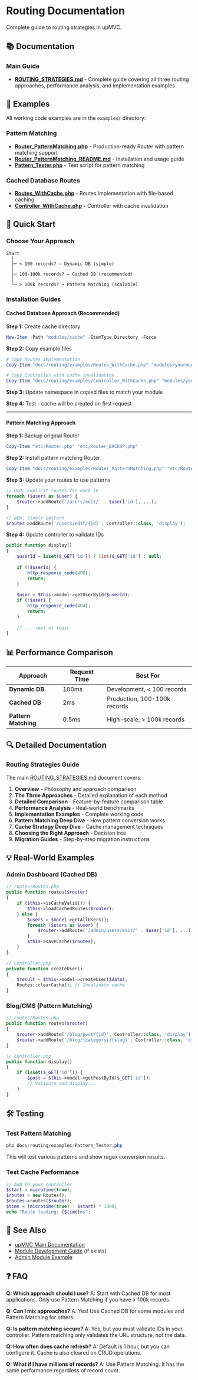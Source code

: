 # Routing Documentation

Complete guide to routing strategies in upMVC.

## 📚 Documentation

### Main Guide
- **[ROUTING_STRATEGIES.md](ROUTING_STRATEGIES.md)** - Complete guide covering all three routing approaches, performance analysis, and implementation examples

## 📁 Examples

All working code examples are in the `examples/` directory:

### Pattern Matching
- **[Router_PatternMatching.php](examples/Router_PatternMatching.php)** - Production-ready Router with pattern matching support
- **[Router_PatternMatching_README.md](examples/Router_PatternMatching_README.md)** - Installation and usage guide
- **[Pattern_Tester.php](examples/Pattern_Tester.php)** - Test script for pattern matching

### Cached Database Routes
- **[Routes_WithCache.php](examples/Routes_WithCache.php)** - Routes implementation with file-based caching
- **[Controller_WithCache.php](examples/Controller_WithCache.php)** - Controller with cache invalidation

## 🎯 Quick Start

### Choose Your Approach

```
Start
  │
  ├─ < 100 records? → Dynamic DB (simple)
  │
  ├─ 100-100k records? → Cached DB (recommended)
  │
  └─ > 100k records? → Pattern Matching (scalable)
```

### Installation Guides

#### Cached Database Approach (Recommended)

**Step 1:** Create cache directory
```powershell
New-Item -Path "modules/cache" -ItemType Directory -Force
```

**Step 2:** Copy example files
```powershell
# Copy Routes implementation
Copy-Item "docs/routing/examples/Routes_WithCache.php" "modules/yourmodule/routes/Routes.php"

# Copy Controller with cache invalidation
Copy-Item "docs/routing/examples/Controller_WithCache.php" "modules/yourmodule/Controller.php"
```

**Step 3:** Update namespace in copied files to match your module

**Step 4:** Test - cache will be created on first request

---

#### Pattern Matching Approach

**Step 1:** Backup original Router
```powershell
Copy-Item "etc/Router.php" "etc/Router_BACKUP.php"
```

**Step 2:** Install pattern matching Router
```powershell
Copy-Item "docs/routing/examples/Router_PatternMatching.php" "etc/Router.php" -Force
```

**Step 3:** Update your routes to use patterns
```php
// OLD: Explicit routes for each ID
foreach ($users as $user) {
    $router->addRoute('/users/edit/' . $user['id'], ...);
}

// NEW: Single pattern
$router->addRoute('/users/edit/{id}', Controller::class, 'display');
```

**Step 4:** Update controller to validate IDs
```php
public function display()
{
    $userId = isset($_GET['id']) ? (int)$_GET['id'] : null;
    
    if (!$userId) {
        http_response_code(400);
        return;
    }
    
    $user = $this->model->getUserById($userId);
    if (!$user) {
        http_response_code(404);
        return;
    }
    
    // ... rest of logic
}
```

## 📊 Performance Comparison

| Approach | Request Time | Best For |
|----------|-------------|----------|
| **Dynamic DB** | 100ms | Development, < 100 records |
| **Cached DB** | 2ms | Production, 100-100k records |
| **Pattern Matching** | 0.5ms | High-scale, > 100k records |

## 🔍 Detailed Documentation

### Routing Strategies Guide

The main [ROUTING_STRATEGIES.md](ROUTING_STRATEGIES.md) document covers:

1. **Overview** - Philosophy and approach comparison
2. **The Three Approaches** - Detailed explanation of each method
3. **Detailed Comparison** - Feature-by-feature comparison table
4. **Performance Analysis** - Real-world benchmarks
5. **Implementation Examples** - Complete working code
6. **Pattern Matching Deep Dive** - How pattern conversion works
7. **Cache Strategy Deep Dive** - Cache management techniques
8. **Choosing the Right Approach** - Decision tree
9. **Migration Guides** - Step-by-step migration instructions

## 💡 Real-World Examples

### Admin Dashboard (Cached DB)
```php
// routes/Routes.php
public function routes($router)
{
    if ($this->isCacheValid()) {
        $this->loadCachedRoutes($router);
    } else {
        $users = $model->getAllUsers();
        foreach ($users as $user) {
            $router->addRoute('/admin/users/edit/' . $user['id'], ...);
        }
        $this->saveCache($routes);
    }
}

// Controller.php
private function createUser()
{
    $result = $this->model->createUser($data);
    Routes::clearCache(); // Invalidate cache
}
```

### Blog/CMS (Pattern Matching)
```php
// routes/Routes.php
public function routes($router)
{
    $router->addRoute('/blog/post/{id}', Controller::class, 'display');
    $router->addRoute('/blog/{category}/{slug}', Controller::class, 'display');
}

// Controller.php
public function display()
{
    if (isset($_GET['id'])) {
        $post = $this->model->getPostById($_GET['id']);
        // Validate and display...
    }
}
```

## 🛠️ Testing

### Test Pattern Matching
```powershell
php docs/routing/examples/Pattern_Tester.php
```

This will test various patterns and show regex conversion results.

### Test Cache Performance
```php
// Add to your controller
$start = microtime(true);
$routes = new Routes();
$routes->routes($router);
$time = (microtime(true) - $start) * 1000;
echo "Route loading: {$time}ms";
```

## 📖 See Also

- [upMVC Main Documentation](../)
- [Module Development Guide](../MODULE_DEVELOPMENT.md) (if exists)
- [Admin Module Example](../../modules/admin/README.md)

## ❓ FAQ

**Q: Which approach should I use?**
A: Start with Cached DB for most applications. Only use Pattern Matching if you have > 100k records.

**Q: Can I mix approaches?**
A: Yes! Use Cached DB for some modules and Pattern Matching for others.

**Q: Is pattern matching secure?**
A: Yes, but you must validate IDs in your controller. Pattern matching only validates the URL structure, not the data.

**Q: How often does cache refresh?**
A: Default is 1 hour, but you can configure it. Cache is also cleared on CRUD operations.

**Q: What if I have millions of records?**
A: Use Pattern Matching. It has the same performance regardless of record count.

